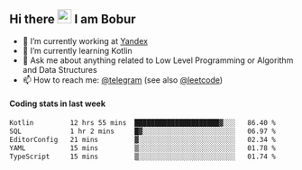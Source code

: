 ## Hi there <img src="https://media.giphy.com/media/hvRJCLFzcasrR4ia7z/giphy.gif" width="25px" height="25px"> I am Bobur

- 💼 I’m currently working at [Yandex](https://yandex.ru/)
- 🌱 I’m currently learning Kotlin
- 💬 Ask me about anything related to Low Level Programming or Algorithm and Data Structures
- 📫 How to reach me: [@telegram](https://t.me/octoant) (see also [@leetcode](https://leetcode.com/octoant/))    

#### Coding stats in last week

<!--START_SECTION:waka-->

```txt
Kotlin         12 hrs 55 mins  █████████████████████▓░░░   86.40 %
SQL            1 hr 2 mins     █▓░░░░░░░░░░░░░░░░░░░░░░░   06.97 %
EditorConfig   21 mins         ▓░░░░░░░░░░░░░░░░░░░░░░░░   02.34 %
YAML           15 mins         ▒░░░░░░░░░░░░░░░░░░░░░░░░   01.78 %
TypeScript     15 mins         ▒░░░░░░░░░░░░░░░░░░░░░░░░   01.74 %
```

<!--END_SECTION:waka-->
